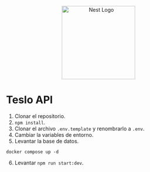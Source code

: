 <p align="center">
  <a href="http://nestjs.com/" target="blank"><img src="https://nestjs.com/img/logo-small.svg" width="200" alt="Nest Logo" /></a>
</p>

# Teslo API

1. Clonar el repositorio.
2. `npm install`.
3. Clonar el archivo `.env.template` y renombrarlo a `.env`.
4. Cambiar la variables de entorno.
5. Levantar la base de datos.

```
docker compose up -d
```

6. Levantar `npm run start:dev`.
